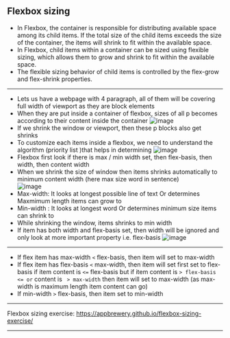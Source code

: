 ## Flexbox sizing 
- In Flexbox, the container is responsible for distributing available space among its child items. If the total size of the child items exceeds the size of the container, the items will shrink to fit within the available space.
- In Flexbox, child items within a container can be sized using flexible sizing, which allows them to grow and shrink to fit within the available space.
- The flexible sizing behavior of child items is controlled by the flex-grow and flex-shrink properties.
---

- Lets us have a webpage with 4 paragraph, all of them will be covering full width of viewport as they are block elements
- When they are put inside a container of flexbox, sizes of all p becomes according to their content inside the container
![image](https://user-images.githubusercontent.com/125631878/235948055-a25fda9c-709a-4129-9280-f7ad129493c4.png)
- If we shrink the window or viewport, then these p blocks also get shrinks
- To customize each items inside a flexbox, we need to understand the algorithm (priority list )that helps in determining 
![image](https://user-images.githubusercontent.com/125631878/235947792-a8a5e0da-280a-42f4-951a-60e6765d3d69.png)
- Flexbox first look if there is max / min width set, then flex-basis, then width, then content width
- When we shrink the size of window then items shrinks automatically to minimum content width (here max size word in sentence)  
![image](https://user-images.githubusercontent.com/125631878/235954729-2c90f394-d591-4a02-be19-d0ea4e1188a5.png)
- Max-width: It looks at longest possible line of text Or determines Maxmimum length items can grow to
- Min-width : It looks at longest word Or determines minimum size items can shrink to
- While shrinking the window, items shrinks to min width
- If item has both width and flex-basis set, then width will be ignored and only look at more important property i.e. flex-basis
![image](https://user-images.githubusercontent.com/125631878/235957979-99725640-c097-4215-8cf7-876149fe77ad.png)

---

- If flex item has max-width `<` flex-basis, then item will set to max-width
- If flex item has flex-basis `<` max-width, then item will set first set to flex-basis if item content is `<=` flex-basis  but if item content is `> flex-basis <= or`  content is ` > max-width` then item will set to max-width (as max-width is maximum length item content can go)
- If min-width `>` flex-basis, then item set to min-width

---

Flexbox sizing exercise: https://appbrewery.github.io/flexbox-sizing-exercise/

---
